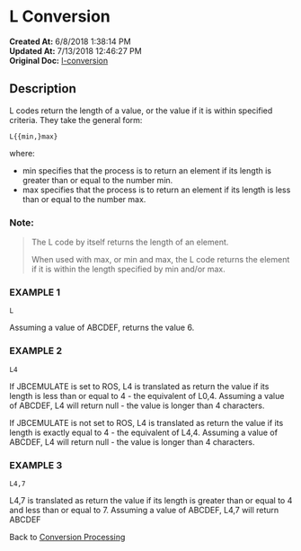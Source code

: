 # L Conversion 

**Created At:** 6/8/2018 1:38:14 PM  
**Updated At:** 7/13/2018 12:46:27 PM  
**Original Doc:** [l-conversion](https://docs.jbase.com/46351-conversion-processing/l-conversion)  


## Description 

L codes return the length of a value, or the value if it is within specified criteria. They take the general form:

```
L{{min,}max}
```

where:

- min specifies that the process is to return an element if its length is greater than or equal to the number min.
- max specifies that the process is to return an element if its length is less than or equal to the number max.


### Note:


> The L code by itself returns the length of an element.
> 
> When used with max, or min and max, the L code returns the element if it is within the length specified by min and/or max.




### EXAMPLE 1

```
L
```

Assuming a value of ABCDEF, returns the value 6.



### EXAMPLE 2

```
L4
```

If JBCEMULATE is set to ROS, L4 is translated as return the value if its length is less than or equal to 4 - the equivalent of L0,4. Assuming a value of ABCDEF, L4 will return null - the value is longer than 4 characters.

If JBCEMULATE is not set to ROS, L4 is translated as return the value if its length is exactly equal to 4 - the equivalent of L4,4. Assuming a value of ABCDEF, L4 will return null - the value is longer than 4 characters.



### EXAMPLE 3

```
L4,7
```

L4,7 is translated as return the value if its length is greater than or equal to 4 and less than or equal to 7. Assuming a value of ABCDEF, L4,7 will return ABCDEF



Back to [Conversion Processing](./../conversion-processing)
